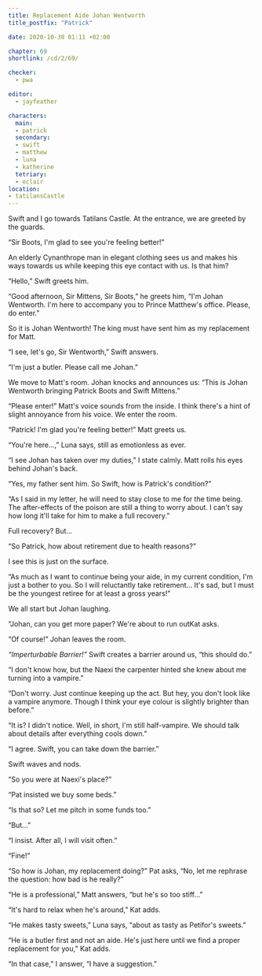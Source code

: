 ```yaml
---
title: Replacement Aide Johan Wentworth
title_postfix: "Patrick"

date: 2020-10-30 01:11 +02:00

chapter: 69
shortlink: /cd/2/69/

checker:
  - pwa

editor: 
  - jayfeather

characters:
  main:
  - patrick
  secondary:
  - swift
  - matthew
  - luna
  - katherine
  tetriary:
  - eclair
location:
- tatilansCastle
---
```

Swift and I go towards Tatilans Castle. At the entrance, we are greeted by the guards.

“Sir Boots, I'm glad to see you're feeling better!”

An elderly Cynanthrope man in elegant clothing sees us and makes his ways towards us while keeping this eye contact with us.
Is that him?

“Hello,” Swift greets him.

“Good afternoon, Sir Mittens, Sir Boots,” he greets him, “I'm Johan Wentworth.
I'm here to accompany you to Prince Matthew's office.
Please, do enter.”

So it is Johan Wentworth!
The king must have sent him as my replacement for Matt.

“I see, let's go, Sir Wentworth,” Swift answers.

“I'm just a butler. Please call me Johan.”

We move to Matt's room.
Johan knocks and announces us: “This is Johan Wentworth bringing Patrick Boots and Swift Mittens.”

“Please enter!” Matt's voice sounds from the inside.
I think there's a hint of slight annoyance from his voice.
We enter the room.

“Patrick! I'm glad you're feeling better!” Matt greets us.

“You're here…,” Luna says, still as emotionless as ever.

“I see Johan has taken over my duties,” I state calmly. Matt rolls his eyes behind Johan's back.

“Yes, my father sent him. So Swift, how is Patrick's condition?”

“As I said in my letter, he will need to stay close to me for the time being.
The after-effects of the poison are still a thing to worry about.
I can't say how long it'll take for him to make a full recovery.”

Full recovery? But…

“So Patrick, how about retirement due to health reasons?”

I see this is just on the surface.

“As much as I want to continue being your aide, in my current condition, I'm just a bother to you.
So I will reluctantly take retirement…
It's sad, but I must be the youngest retiree for at least a gross years!”

We all start but Johan laughing.

“Johan, can you get more paper? We're about to run outKat asks.

“Of course!” Johan leaves the room.

*“Imperturbable Barrier!”* Swift creates a barrier around us, “this should do.”

“I don't know how, but the Naexi the carpenter hinted she knew about me turning into a vampire.”

“Don't worry. Just continue keeping up the act.
But hey, you don't look like a vampire anymore.
Though I think your eye colour is slightly brighter than before.”

“It is? I didn't notice.
Well, in short, I'm still half-vampire.
We should talk about details after everything cools down.”

“I agree. Swift, you can take down the barrier.”

Swift waves and nods.

“So you were at Naexi's place?”

“Pat insisted we buy some beds.”

“Is that so? Let me pitch in some funds too.”

“But…”

“I insist. After all, I will visit often.”

“Fine!”

“So how is Johan, my replacement doing?” Pat asks, “No, let me rephrase the question: how bad is he really?”

“He is a professional,” Matt answers, “but he's so too stiff…”

“It's hard to relax when he's around,” Kat adds.

“He makes tasty sweets,” Luna says, “about as tasty as Petifor's sweets.”

“He is a butler first and not an aide.
He's just here until we find a proper replacement for you,” Kat adds.

“In that case,” I answer, “I have a suggestion.”
